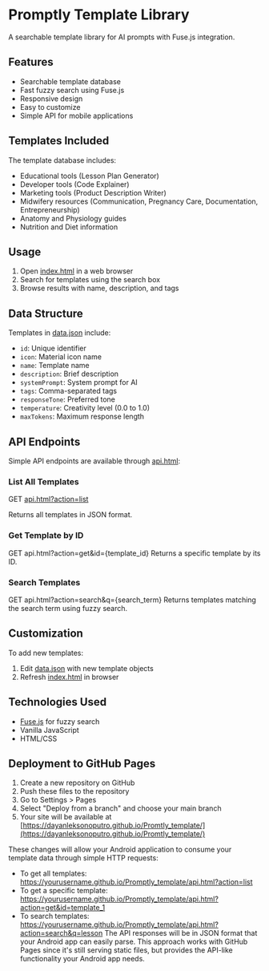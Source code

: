 # Promptly Template Library

A searchable template library for AI prompts with Fuse.js integration.

## Features
- Searchable template database
- Fast fuzzy search using Fuse.js
- Responsive design
- Easy to customize
- Simple API for mobile applications

## Templates Included
The template database includes:
- Educational tools (Lesson Plan Generator)
- Developer tools (Code Explainer)
- Marketing tools (Product Description Writer)
- Midwifery resources (Communication, Pregnancy Care, Documentation, Entrepreneurship)
- Anatomy and Physiology guides
- Nutrition and Diet information

## Usage
1. Open [index.html](file:///Users/dayanleksonoputro/Documents/Appnovasi/Promtly_template/index.html) in a web browser
2. Search for templates using the search box
3. Browse results with name, description, and tags

## Data Structure
Templates in [data.json](file:///Users/dayanleksonoputro/Documents/Appnovasi/Promtly_template/data.json) include:
- `id`: Unique identifier
- `icon`: Material icon name
- `name`: Template name
- `description`: Brief description
- `systemPrompt`: System prompt for AI
- `tags`: Comma-separated tags
- `responseTone`: Preferred tone
- `temperature`: Creativity level (0.0 to 1.0)
- `maxTokens`: Maximum response length

## API Endpoints
Simple API endpoints are available through [api.html](https://dayanleksonoputro.github.io/Promptly_template/api.html):

### List All Templates
GET [api.html?action=list](https://dayanleksonoputro.github.io/Promtly_template/api.html?action=list)

Returns all templates in JSON format.

### Get Template by ID
GET api.html?action=get&id={template_id}
Returns a specific template by its ID.

### Search Templates
GET api.html?action=search&q={search_term}
Returns templates matching the search term using fuzzy search.

## Customization
To add new templates:
1. Edit [data.json](file:///Users/dayanleksonoputro/Documents/Appnovasi/Promtly_template/data.json) with new template objects
2. Refresh [index.html](file:///Users/dayanleksonoputro/Documents/Appnovasi/Promtly_template/index.html) in browser

## Technologies Used
- [Fuse.js](https://fusejs.io/) for fuzzy search
- Vanilla JavaScript
- HTML/CSS

## Deployment to GitHub Pages
1. Create a new repository on GitHub
2. Push these files to the repository
3. Go to Settings > Pages
4. Select "Deploy from a branch" and choose your main branch
5. Your site will be available at [https://dayanleksonoputro.github.io/Promtly_template/](https://dayanleksonoputro.github.io/Promtly_template/)

These changes will allow your Android application to consume your template data through simple HTTP requests:
- To get all templates: https://yourusername.github.io/Promptly_template/api.html?action=list
- To get a specific template: https://yourusername.github.io/Promptly_template/api.html?action=get&id=template_1
- To search templates: https://yourusername.github.io/Promptly_template/api.html?action=search&q=lesson
The API responses will be in JSON format that your Android app can easily parse. This approach works with GitHub Pages since it's still serving static files, but provides the API-like functionality your Android app needs.
